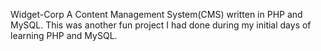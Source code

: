 Widget-Corp
A Content Management System(CMS) written in PHP and MySQL. This was another fun project I had done during my initial days of learning PHP and MySQL.